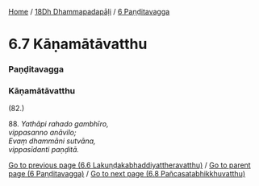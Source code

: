 
[Home](/) / [18Dh Dhammapadapāḷi](/tipitaka/18Dh.md) / [6 Paṇḍitavagga](/tipitaka/18Dh/6.md)

# 6.7 Kāṇamātāvatthu

### Paṇḍitavagga

### Kāṇamātāvatthu

(82.)

88\. _Yathāpi rahado gambhīro,_  
_vippasanno anāvilo;_  
_Evaṃ dhammāni sutvāna,_  
_vippasīdanti paṇḍitā._  


[Go to previous page (6.6 Lakuṇḍakabhaddiyattheravatthu)](/tipitaka/18Dh/6/6.6.md) / [Go to parent page (6 Paṇḍitavagga)](/tipitaka/18Dh/6.md) / [Go to next page (6.8 Pañcasatabhikkhuvatthu)](/tipitaka/18Dh/6/6.8.md)


